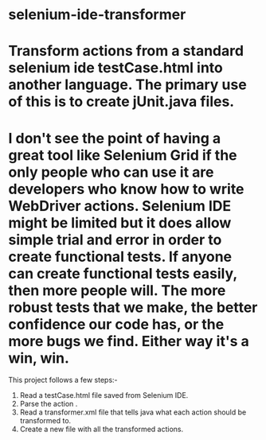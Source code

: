 selenium-ide-transformer
========================

Transform actions from a standard selenium ide testCase.html into another language.  The primary use of this is to create jUnit.java files.
========================
I don't see the point of having a great tool like Selenium Grid if the only people who can use it are developers who know how to write WebDriver actions.
Selenium IDE might be limited but it does allow simple trial and error in order to create functional tests.  If anyone can create functional tests easily, then more people will.  The more robust tests that we make, the better confidence our code has, or the more bugs we find.  Either way it's a win, win.
========================
This project follows a few steps:-
1) Read a testCase.html file saved from Selenium IDE.
2) Parse the action <table>.
3) Read a transformer.xml file that tells java what each action should be transformed to.
4) Create a new file with all the transformed actions.
